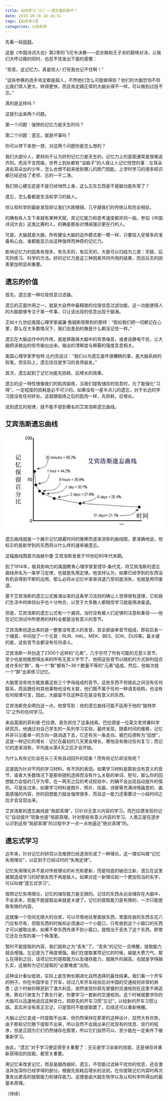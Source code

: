 ```yaml
---
title: 如何学习（三）——遗忘是好是坏？
date: 2019-10-16 18:16:51
tags: [如何学习]
categories: 认知科学
---
```

先看一段[视频](https://v.qq.com/x/page/m037411czc7.html)。

这是《中国诗词大会》第2季的飞花令决赛——武亦姝和王子龙的巅峰对决，让我们大呼过瘾的同时，也忍不住发出下面的感慨：

“乖乖，这记忆力，真是惊人! 打死我也记不住啊！”

“这些参赛的选手肯定都是超人，不然他们怎么可能做得到？他们的大脑恐怕不但比我们常人更大、转得更快，而且肯定跟正常的大脑长得不一样，可以做到过目不忘。”

真的是这样吗？

这就引出来两个问题。

第一个问题：强悍的记忆力是天生的吗？

第二个问题：遗忘，就是坏事吗？

你可以停下来想一想，对这两个问题你是怎么想的？

我们大部分人，更倾向于认为好的记忆力是天生的，记忆力上的差距通常是很难追齐的。而且不言而喻，世界上到处都有“没脑子”的人或让人记忆恍惚的事：左耳朵进右耳朵出的少年，怎么也想不起来放到哪儿的房门钥匙，上学时学习的很多知识都已经还给了老师、忘的一干二净。

我们担心健忘症是不是已经悄然上身，这么忘东忘西是不是脑功能失常了？

遗忘，怎么看都是生活和学习的敌人。

但认知科学的最新发现却让我们大跌眼镜，几乎跟我们的传统认知完全相反。

的确有些人生下来就有某种天赋，其记忆能力和思考速度都非同一般。参加《中国诗词大会》这类比赛的人，的确是那些对博闻强识更在行的人。

可是，大脑就是大脑，所有健全大脑的运作模式都一模一样，只要投入足够多的准备和心血，谁都能显示出这种强悍而神奇的记忆力。

影响记忆力的因素有很多，有先天的，有后天的，大致可以归结为三类：天赋、后天的练习、科学的方法。好的记忆力是这三种因素共同作用的结果，而且后天的因素更加明显和重要。

## 遗忘的价值

首先，遗忘是一种垃圾信息过滤器。

遗忘的正面作用之一，就是大自然中最精致的垃圾信息过滤功能，这一功能使得人的大脑能够专注于某一件事，只让该出现的信息出现于脑海。

正如十九世纪美国心理学家威廉·詹姆斯观察到的那样：“假如我们把一切都记在心里，那么在大多数情况下，我们会差劲的像是什么都没记住一样。”

遗忘在大脑运作中的作用，就是屏蔽掉大脑中的背景噪音，或者说静电干扰，让大脑把该输出的信号输出出来。输出的清晰度与屏蔽的强度息息相关。

美国心理学家罗伯特·比约克说过：“我们以为遗忘是件很糟糕的事，是大脑系统的败笔，但实际上，遗忘往往是学习的良师益友。”

其次，遗忘起到了记忆功能先损耗、后增长的效果。

遗忘的这一特性很像我们的肌肉锻炼，当我们提取储存的信息时，为了能强化“习得”，一定程度的损耗是必不可少的。如果没有一星半点儿的遗忘，对于长远的学习就没有任何好处。这就跟锻炼之后的肌肉一样，先损耗，后增长。

说到遗忘的规律，就不能不提到著名的艾宾浩斯遗忘曲线。

## 艾宾浩斯遗忘曲线

![](how-to-study-3/艾宾浩斯遗忘曲线.jpeg)

遗忘曲线就是一个展示记忆随着时间的推移而逐渐消弥的曲线图，更准确地说，他标示的是新学到的东西将以什么样的速率被遗忘。

这幅曲线图首次由赫尔曼·艾宾浩斯发表于19世纪80年代末期。

到了1914年，极具影响力的美国教育心理学家爱德华·桑代克，将艾宾浩斯的遗忘曲线命名为一条学习定律，也就是失用定律。他坚持认为，如果已经学到的东西没有机会得到不断的运用，那么必将从记忆中渐渐消退乃至彻底消失，也就是用尽废退。

基于艾宾浩斯的遗忘公式推演出来的这条学习法则的确让人觉得很有道理，它和我们生活中的体验似乎也十分吻合，以至于大多数人都相信学习就是用进废退。

但是，艾宾浩斯的遗忘公式有一个漏洞，当时没有被人们足够的注意和重视——他在记忆测试中所使用的材料全都是没有意义的音节。

艾宾浩斯创造出来的是一整套没有意义的发音，其全部由单音节组成，即前后各一个辅音，中间加了一个元音：RUR、HAL、MEK、BES、SOK、DUS等。最关键的是，这些音节全都没有任何语义。

艾宾浩斯一共创造了2300个这样的“元素”，几乎穷尽了所有可能的无意义音节，至少也是他能想得出来的所有无意义字节了。他把这些音节以随机的方式排列组合成许多的“群”，每一个“群”都有7~36个数量不等的“元素”组成。然后，他每次挑一个“群”出来练习记忆。

大脑里没有地方能放置这些三个字母组成的音节。这些东西不但彼此之间没有任何联系，而且跟任何其他事物也没有关联，他们既不属于任何一种语言结构，也没有任何规律可言，因此，大脑留不住这种实在是没有意义的东西。

艾宾浩斯完全明白这一点，他曾写到：他的遗忘曲线可能不适用于他的“独特学习”之外的任何学习。

来自英国的菲利普·巴拉德，首先抓住了这条线索。巴拉德是一位英文老师兼科学研究员，他通过对自己学生的一系列学习实验，最终发现，随着时间的推移，记忆并非只沿着单一的方向一路消退下去，它还有另一条走向，被巴拉德称为“回想”，这是一种记忆的增长：记忆在最初的几天里会增长，哪怕没有做过任何复习；而记忆的逐渐消弥，平均是从第4天之后才会开始。

为什么有些记忆会在头三天有自动回升的现象？而有些记忆却没有呢？

这是因为针对不同的学习材料，有不同的表现。如果学习材料是那些没有意义的音节，或者大多数情况下是那些随机选择而没有什么关联的单词、短句，那么你的回想能力会低的几乎为零，在一两天之后的考试校验中，的确不会出现自动提升的情形。可是反过来，如果学习材料是图片、照片、绘画、诗歌等充满诗情画意的、画面感强的内容，你的回想能力就会强悍很多，而且这一能力还需要过一小段时间之后才会显现出来。

艾宾浩斯的遗忘曲线是“局部真理”，只针对无意义内容的学习。而巴拉德发现的记忆“自动提升”现象也是“局部真理，针对那些有意义内容的学习。人类正是在逐步认识到这些“局部真理”的过程中才一点一点地逼近“绝对真理”的。

## 遗忘式学习

近年来，针对记忆的研究以及推想已经逐渐形成了一种理论，这一理论叫做“记忆失用理论”，以区别于已经过时的“失用定律”。

记忆失用理论并不是对传统理论的补充和更新，而是彻底的破旧立新，遗忘在这里被塑造成学习的好朋友而不再是敌人。如果对这一新理论起一个更加恰当的名字，可以叫做“遗忘式学习”。

按照记忆失用理论，记忆的储存能力是无限的。记住的东西永远会储存在大脑中，不会丢失，但能不能提取出来就是关键了。记忆的提取能力是有限的，一次只能提取有限的内容。

这就像一个空间无限大的仓库，可以尽情地往里面放东西，里面存放的东西五花八门应有尽有，但取东西的时候却必须通过一个小窗口，只有放到这个小窗口的东西才可以被取出来。如果不幸东西传递不到小窗口，就相当于丢失了这个东西，即使它还在仓库的某一个角落里。

暂时不能提取的内容，我们就称之为“丢失”了。“丢失”的记忆一旦唤醒，提取能力就会增强。忘记是为了再度增强。我们在提取某项记忆的时候，越是大费力气，那么在得到之后，该项记忆的提取能力以及储存能力，就飙升的越高，也就是学得越扎实，这被称为记忆提取的“必要难度”法则。

这种设计看似低效，实际上是生物长期进化自然选择的最优结果。我们看一个开车的例子。你在中国学会了开车，经过几年开车经验后对中国的交通规则非常的熟悉；这个时候你移民到了澳大利亚，突然发现你原先掌握的交通规则在这里不再适用，靠右行驶变为了靠左行驶，你要学习一套新的交通规则。这个时候就要求你的大脑可以迅速地适应这种变化，把原先的开车习惯“忘记”，以给新的开车习惯让路。其实并没有真正忘记，只是暂时不能提取罢了，后续还可以重新唤醒。

大脑让记忆变成一时提取不出来、但仍然保持在那里的这种设计，显然大有优势。由于那些记忆眼下提取不出来，所以自然不会跳出来打扰现有的信息、现行的程序，但是正因为它们仍然储存在那里，所以它们自然可以、至少能在一定条件下被重新学习。

由此，“遗忘”对于学习便显得至关重要了：无论是学习全新的技能，还是保存并重新获得旧的技能，都至关重要。

用记忆来改变记忆，而且是越改越好。遗忘，不但能过滤掉干扰你的信息，还会激活并加深你已经学得的部分。根据先损耗后增长的法则，在你提取记忆内容时再次激发出更高的提取能力和储存能力。这便是由大脑生物学以及认知科学所得出的最基本原理。

（待续）
